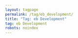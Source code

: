 ```yaml
---
layout: tagpage
permalink: /tag/eb_development/
title: "Tag: eb Development"
tag: eb Development
robots: noindex
---
```

